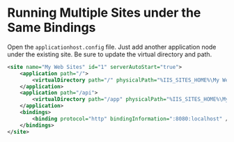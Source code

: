 # Running Multiple Sites under the Same Bindings
Open the `applicationhost.config` file. Just add another application node under the existing site. Be sure to update the virtual directory and path.

```xml
<site name="My Web Sites" id="1" serverAutoStart="true">
    <application path="/">
        <virtualDirectory path="/" physicalPath="%IIS_SITES_HOME%\My Web Sites" />
    </application>
    <application path="/api">
        <virtualDirectory path="/app" physicalPath="%IIS_SITES_HOME%\My Web Sites Api" />
    </application>
    <bindings>
        <binding protocol="http" bindingInformation=":8080:localhost" />
    </bindings>
</site>
```